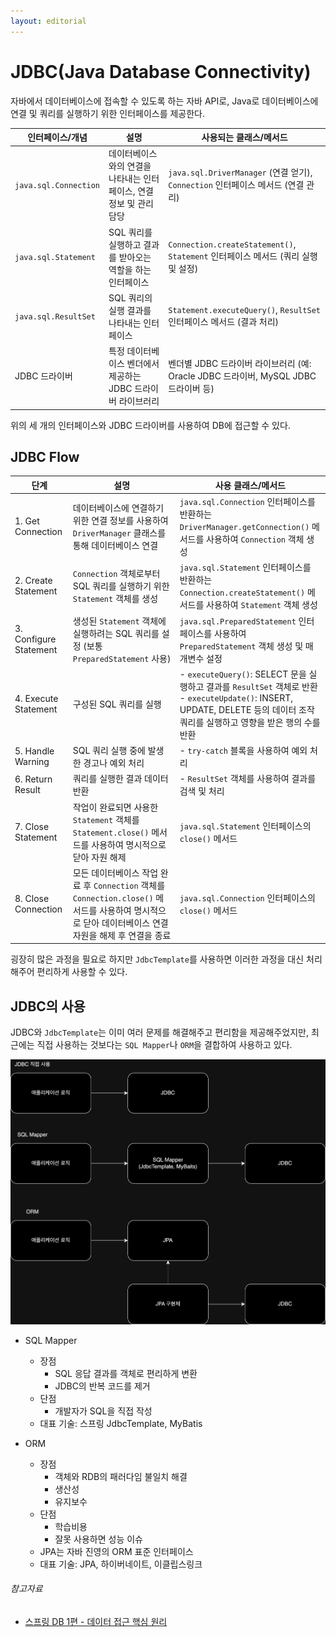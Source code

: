 ```yaml
---
layout: editorial
---
```


# JDBC(Java Database Connectivity)

자바에서 데이터베이스에 접속할 수 있도록 하는 자바 API로, Java로 데이터베이스에 연결 및 쿼리를 실행하기 위한 인터페이스를 제공한다.

| 인터페이스/개념              | 설명                                     | 사용되는 클래스/메서드                                                       |
|-----------------------|----------------------------------------|--------------------------------------------------------------------|
| `java.sql.Connection` | 데이터베이스와의 연결을 나타내는 인터페이스, 연결 정보 및 관리 담당 | `java.sql.DriverManager` (연결 얻기), `Connection` 인터페이스 메서드 (연결 관리)   |
| `java.sql.Statement`  | SQL 쿼리를 실행하고 결과를 받아오는 역할을 하는 인터페이스     | `Connection.createStatement()`, `Statement` 인터페이스 메서드 (쿼리 실행 및 설정) |
| `java.sql.ResultSet`  | SQL 쿼리의 실행 결과를 나타내는 인터페이스              | `Statement.executeQuery()`, `ResultSet` 인터페이스 메서드 (결과 처리)          |
| JDBC 드라이버             | 특정 데이터베이스 벤더에서 제공하는 JDBC 드라이버 라이브러리    | 벤더별 JDBC 드라이버 라이브러리 (예: Oracle JDBC 드라이버, MySQL JDBC 드라이버 등)       |

위의 세 개의 인터페이스와 JDBC 드라이버를 사용하여 DB에 접근할 수 있다.

## JDBC Flow

| 단계                     | 설명                                                                                                   | 사용 클래스/메서드                                                                                                                                   |
|------------------------|------------------------------------------------------------------------------------------------------|----------------------------------------------------------------------------------------------------------------------------------------------|
| 1. Get Connection      | 데이터베이스에 연결하기 위한 연결 정보를 사용하여 `DriverManager` 클래스를 통해 데이터베이스 연결                                        | `java.sql.Connection` 인터페이스를 반환하는 `DriverManager.getConnection()` 메서드를 사용하여 `Connection` 객체 생성                                               |
| 2. Create Statement    | `Connection` 객체로부터 SQL 쿼리를 실행하기 위한 `Statement` 객체를 생성                                                | `java.sql.Statement` 인터페이스를 반환하는 `Connection.createStatement()` 메서드를 사용하여 `Statement` 객체 생성                                                  |
| 3. Configure Statement | 생성된 `Statement` 객체에 실행하려는 SQL 쿼리를 설정 (보통 `PreparedStatement` 사용)                                     | `java.sql.PreparedStatement` 인터페이스를 사용하여 `PreparedStatement` 객체 생성 및 매개변수 설정                                                                 |
| 4. Execute Statement   | 구성된 SQL 쿼리를 실행                                                                                       | - `executeQuery()`: SELECT 문을 실행하고 결과를 `ResultSet` 객체로 반환<br> - `executeUpdate()`: INSERT, UPDATE, DELETE 등의 데이터 조작 쿼리를 실행하고 영향을 받은 행의 수를 반환 |
| 5. Handle Warning      | SQL 쿼리 실행 중에 발생한 경고나 예외 처리                                                                           | - `try-catch` 블록을 사용하여 예외 처리                                                                                                                 |
| 6. Return Result       | 쿼리를 실행한 결과 데이터 반환                                                                                    | - `ResultSet` 객체를 사용하여 결과를 검색 및 처리                                                                                                           |
| 7. Close Statement     | 작업이 완료되면 사용한 `Statement` 객체를 `Statement.close()` 메서드를 사용하여 명시적으로 닫아 자원 해제                            | `java.sql.Statement` 인터페이스의 `close()` 메서드                                                                                                    |
| 8. Close Connection    | 모든 데이터베이스 작업 완료 후 `Connection` 객체를 `Connection.close()` 메서드를 사용하여 명시적으로 닫아 데이터베이스 연결 자원을 해제 후 연결을 종료 | `java.sql.Connection` 인터페이스의 `close()` 메서드                                                                                                   |

굉장히 많은 과정을 필요로 하지만 `JdbcTemplate`를 사용하면 이러한 과정을 대신 처리해주어 편리하게 사용할 수 있다.

## JDBC의 사용

JDBC와 `JdbcTemplate`는 이미 여러 문제를 해결해주고 편리함을 제공해주었지만, 최근에는 직접 사용하는 것보다는 `SQL Mapper`나 `ORM`을 결합하여 사용하고 있다.

![JDBC에 접근하는 여러 방법](image/jdbc-access.png)

- SQL Mapper
    - 장점
        - SQL 응답 결과를 객체로 편리하게 변환
        - JDBC의 반복 코드를 제거
    - 단점
        - 개발자가 SQL을 직접 작성
    - 대표 기술: 스프링 JdbcTemplate, MyBatis

- ORM
    - 장점
        - 객체와 RDB의 패러다임 불일치 해결
        - 생산성
        - 유지보수
    - 단점
        - 학습비용
        - 잘못 사용하면 성능 이슈
    - JPA는 자바 진영의 ORM 표준 인터페이스
    - 대표 기술: JPA, 하이버네이트, 이클립스링크

###### 참고자료

- [스프링 DB 1편 - 데이터 접근 핵심 원리](https://www.inflearn.com/course/스프링-db-1)
